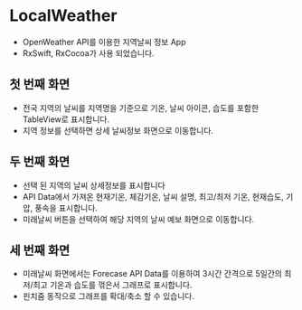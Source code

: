 # LocalWeather

- OpenWeather API를 이용한 지역날씨 정보 App
- RxSwift, RxCocoa가 사용 되었습니다.


## 첫 번째 화면
- 전국 지역의 날씨를 지역명을 기준으로 기온, 날씨 아이콘, 습도를 포함한 TableView로 표시합니다.
- 지역 정보를 선택하면 상세 날씨정보 화면으로 이동합니다.

## 두 번째 화면
- 선택 된 지역의 날씨 상세정보를 표시합니다 
- API Data에서 가져온 현재기온, 체감기온, 날씨 설명, 최고/최저 기온, 현재습도, 기압, 풍속을 표시합니다.
- 미래날씨 버튼을 선택하여 해당 지역의 날씨 예보 화면으로 이동합니다.

## 세 번째 화면
- 미래날씨 화면에서는 Forecase API Data를 이용하여 3시간 간격으로 5일간의 최저/최고 기온과 습도를 꺾은서 그래프로 표시합니다.
- 핀치줌 동작으로 그래프를 확대/축소 할 수 있습니다.
